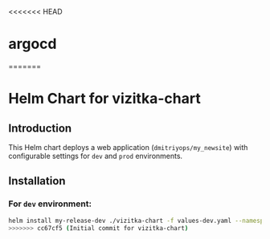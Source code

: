 <<<<<<< HEAD
# argocd
=======
# Helm Chart for vizitka-chart

## Introduction

This Helm chart deploys a web application (`dmitriyops/my_newsite`) with configurable settings for `dev` and `prod` environments.

## Installation

### For `dev` environment:

```bash
helm install my-release-dev ./vizitka-chart -f values-dev.yaml --namespace dev --create-namespace
>>>>>>> cc67cf5 (Initial commit for vizitka-chart)
